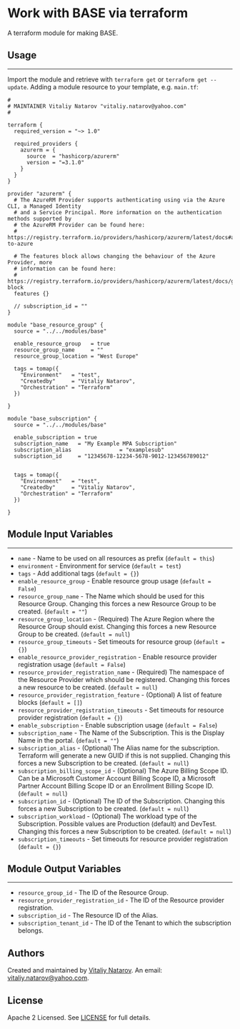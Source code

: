 # Work with BASE via terraform

A terraform module for making BASE.


## Usage
----------------------
Import the module and retrieve with ```terraform get``` or ```terraform get --update```. Adding a module resource to your template, e.g. `main.tf`:

```
#
# MAINTAINER Vitaliy Natarov "vitaliy.natarov@yahoo.com"
#

terraform {
  required_version = "~> 1.0"

  required_providers {
    azurerm = {
      source  = "hashicorp/azurerm"
      version = "=3.1.0"
    }
  }
}

provider "azurerm" {
  # The AzureRM Provider supports authenticating using via the Azure CLI, a Managed Identity
  # and a Service Principal. More information on the authentication methods supported by
  # the AzureRM Provider can be found here:
  # https://registry.terraform.io/providers/hashicorp/azurerm/latest/docs#authenticating-to-azure

  # The features block allows changing the behaviour of the Azure Provider, more
  # information can be found here:
  # https://registry.terraform.io/providers/hashicorp/azurerm/latest/docs/guides/features-block
  features {}

  // subscription_id = ""
}

module "base_resource_group" {
  source = "../../modules/base"

  enable_resource_group   = true
  resource_group_name     = ""
  resource_group_location = "West Europe"

  tags = tomap({
    "Environment"   = "test",
    "Createdby"     = "Vitaliy Natarov",
    "Orchestration" = "Terraform"
  })

}

module "base_subscription" {
  source = "../../modules/base"

  enable_subscription = true
  subscription_name   = "My Example MPA Subscription"
  subscription_alias               = "examplesub"
  subscription_id     = "12345678-12234-5678-9012-123456789012"


  tags = tomap({
    "Environment"   = "test",
    "Createdby"     = "Vitaliy Natarov",
    "Orchestration" = "Terraform"
  })

}
```

## Module Input Variables
----------------------
- `name` - Name to be used on all resources as prefix (`default = this`)
- `environment` - Environment for service (`default = test`)
- `tags` - Add additional tags (`default = {}`)
- `enable_resource_group` - Enable resource group usage (`default = False`)
- `resource_group_name` - The Name which should be used for this Resource Group. Changing this forces a new Resource Group to be created. (`default = ""`)
- `resource_group_location` - (Required) The Azure Region where the Resource Group should exist. Changing this forces a new Resource Group to be created. (`default = null`)
- `resource_group_timeouts` - Set timeouts for resource group (`default = {}`)
- `enable_resource_provider_registration` - Enable resource provider registration usage (`default = False`)
- `resource_provider_registration_name` - (Required) The namespace of the Resource Provider which should be registered. Changing this forces a new resource to be created. (`default = null`)
- `resource_provider_registration_feature` - (Optional) A list of feature blocks (`default = []`)
- `resource_provider_registration_timeouts` - Set timeouts for resource provider registration (`default = {}`)
- `enable_subscription` - Enable subscription usage (`default = False`)
- `subscription_name` - The Name of the Subscription. This is the Display Name in the portal. (`default = ""`)
- `subscription_alias` - (Optional) The Alias name for the subscription. Terraform will generate a new GUID if this is not supplied. Changing this forces a new Subscription to be created. (`default = null`)
- `subscription_billing_scope_id` - (Optional) The Azure Billing Scope ID. Can be a Microsoft Customer Account Billing Scope ID, a Microsoft Partner Account Billing Scope ID or an Enrollment Billing Scope ID. (`default = null`)
- `subscription_id` - (Optional) The ID of the Subscription. Changing this forces a new Subscription to be created. (`default = null`)
- `subscription_workload` - (Optional) The workload type of the Subscription. Possible values are Production (default) and DevTest. Changing this forces a new Subscription to be created. (`default = null`)
- `subscription_timeouts` - Set timeouts for resource provider registration (`default = {}`)

## Module Output Variables
----------------------
- `resource_group_id` - The ID of the Resource Group.
- `resource_provider_registration_id` - The ID of the Resource provider registration.
- `subscription_id` - The Resource ID of the Alias.
- `subscription_tenant_id` - The ID of the Tenant to which the subscription belongs.


## Authors

Created and maintained by [Vitaliy Natarov](https://github.com/SebastianUA). An email: [vitaliy.natarov@yahoo.com](vitaliy.natarov@yahoo.com).

## License

Apache 2 Licensed. See [LICENSE](https://github.com/SebastianUA/terraform/blob/master/LICENSE) for full details.
